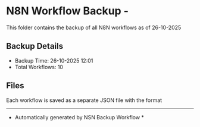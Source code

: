 # N8N Workflow Backup - 
This folder contains the backup of all N8N workflows as of 26-10-2025

## Backup Details
- Backup Time: 26-10-2025 12:01
- Total Workflows: 10

## Files
Each workflow is saved as a separate JSON file with the format

-----------
* Automatically generated by NSN Backup Workflow *